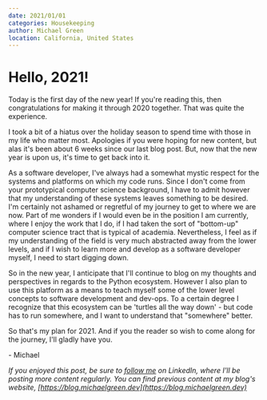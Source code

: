 ```yaml
---
date: 2021/01/01
categories: Housekeeping
author: Michael Green
location: California, United States
---
```


# Hello, 2021!

Today is the first day of the new year! If you're reading this, then congratulations for making it through 2020 together. That was quite the experience.

I took a bit of a hiatus over the holiday season to spend time with those in my life who matter most. Apologies if you were hoping for new content, but alas it's been about 6 weeks since our last blog post. But, now that the new year is upon us, it's time to get back into it.

As a software developer, I've always had a somewhat mystic respect for the systems and platforms on which my code runs. Since I don't come from your prototypical computer science background, I have to admit however that my understanding of these systems leaves something to be desired. I'm certainly not ashamed or regretful of my journey to get to where we are now. Part of me wonders if I would even be in the position I am currently, where I enjoy the work that I do, if I had taken the sort of "bottom-up" computer science tract that is typical of academia. Nevertheless, I feel as if my understanding of the field is very much abstracted away from the lower levels, and if I wish to learn more and develop as a software developer myself, I need to start digging down.

So in the new year, I anticipate that I'll continue to blog on my thoughts and perspectives in regards to the Python ecosystem. However I also plan to use this platform as a means to teach myself some of the lower level concepts to software development and dev-ops. To a certain degree I recognize that this ecosystem can be 'turtles all the way down' - but code has to run somewhere, and I want to understand that "somewhere" better.

So that's my plan for 2021. And if you the reader so wish to come along for the journey, I'll gladly have you.

\- Michael

*If you enjoyed this post, be sure to [follow me](https://www.linkedin.com/in/1mikegrn/) on LinkedIn, where I'll be posting more content regularly. You can find previous content at my blog's website, [https://blog.michaelgreen.dev](https://blog.michaelgreen.dev)*
